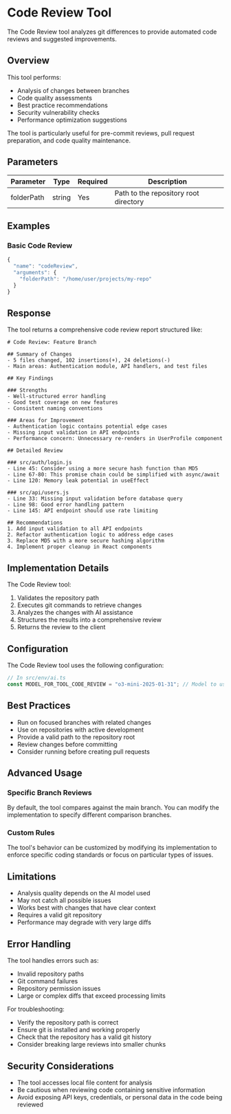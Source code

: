 # Code Review Tool

The Code Review tool analyzes git differences to provide automated code reviews and suggested improvements.

## Overview

This tool performs:
- Analysis of changes between branches
- Code quality assessments
- Best practice recommendations
- Security vulnerability checks
- Performance optimization suggestions

The tool is particularly useful for pre-commit reviews, pull request preparation, and code quality maintenance.

## Parameters

| Parameter | Type | Required | Description |
|-----------|------|----------|-------------|
| folderPath | string | Yes | Path to the repository root directory |

## Examples

### Basic Code Review

```javascript
{
  "name": "codeReview",
  "arguments": {
    "folderPath": "/home/user/projects/my-repo"
  }
}
```

## Response

The tool returns a comprehensive code review report structured like:

```
# Code Review: Feature Branch

## Summary of Changes
- 5 files changed, 102 insertions(+), 24 deletions(-)
- Main areas: Authentication module, API handlers, and test files

## Key Findings

### Strengths
- Well-structured error handling
- Good test coverage on new features
- Consistent naming conventions

### Areas for Improvement
- Authentication logic contains potential edge cases
- Missing input validation in API endpoints
- Performance concern: Unnecessary re-renders in UserProfile component

## Detailed Review

### src/auth/login.js
- Line 45: Consider using a more secure hash function than MD5
- Line 67-80: This promise chain could be simplified with async/await
- Line 120: Memory leak potential in useEffect

### src/api/users.js
- Line 33: Missing input validation before database query
- Line 98: Good error handling pattern
- Line 145: API endpoint should use rate limiting

## Recommendations
1. Add input validation to all API endpoints
2. Refactor authentication logic to address edge cases
3. Replace MD5 with a more secure hashing algorithm
4. Implement proper cleanup in React components
```

## Implementation Details

The Code Review tool:

1. Validates the repository path
2. Executes git commands to retrieve changes
3. Analyzes the changes with AI assistance
4. Structures the results into a comprehensive review
5. Returns the review to the client

## Configuration

The Code Review tool uses the following configuration:

```typescript
// In src/env/ai.ts
const MODEL_FOR_TOOL_CODE_REVIEW = "o3-mini-2025-01-31"; // Model to use
```

## Best Practices

- Run on focused branches with related changes
- Use on repositories with active development
- Provide a valid path to the repository root
- Review changes before committing
- Consider running before creating pull requests

## Advanced Usage

### Specific Branch Reviews

By default, the tool compares against the main branch. You can modify the implementation to specify different comparison branches.

### Custom Rules

The tool's behavior can be customized by modifying its implementation to enforce specific coding standards or focus on particular types of issues.

## Limitations

- Analysis quality depends on the AI model used
- May not catch all possible issues
- Works best with changes that have clear context
- Requires a valid git repository
- Performance may degrade with very large diffs

## Error Handling

The tool handles errors such as:

- Invalid repository paths
- Git command failures
- Repository permission issues
- Large or complex diffs that exceed processing limits

For troubleshooting:
- Verify the repository path is correct
- Ensure git is installed and working properly
- Check that the repository has a valid git history
- Consider breaking large reviews into smaller chunks

## Security Considerations

- The tool accesses local file content for analysis
- Be cautious when reviewing code containing sensitive information
- Avoid exposing API keys, credentials, or personal data in the code being reviewed